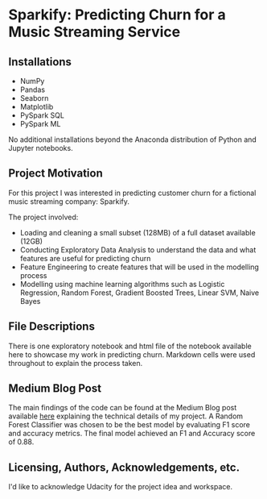 # Sparkify: Predicting Churn for a Music Streaming Service 

## Installations
 - NumPy
 - Pandas
 - Seaborn
 - Matplotlib
 - PySpark SQL
 - PySpark ML 
 
No additional installations beyond the Anaconda distribution of Python and Jupyter notebooks.

## Project Motivation
For this project I was interested in predicting customer churn for a fictional music streaming company: Sparkify. 

The project involved:
 - Loading and cleaning a small subset (128MB) of a full dataset available (12GB) 
 - Conducting Exploratory Data Analysis to understand the data and what features are useful for predicting churn
 - Feature Engineering to create features that will be used in the modelling process
 - Modelling using machine learning algorithms such as Logistic Regression, Random Forest, Gradient Boosted Trees, Linear SVM, Naive Bayes 

## File Descriptions
There is one exploratory notebook and html file of the notebook available here to showcase my work in predicting churn. Markdown cells were used throughout to explain the process taken.

## Medium Blog Post 
The main findings of the code can be found at the Medium Blog post available [here](https://medium.com/@humphreyhuu/customers-churn-prediction-of-sparkify-e9f4ac8db873) explaining the technical details of my project.
A Random Forest Classifier was chosen to be the best model by evaluating F1 score and accuracy metrics. The final model achieved an F1 and Accuracy score of 0.88. 

## Licensing, Authors, Acknowledgements, etc.
I'd like to acknowledge Udacity for the project idea and workspace.